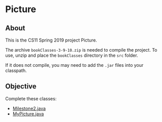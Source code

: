 # Picture

## About

This is the CS11 Spring 2019 project Picture.

The archive `bookClasses-3-9-10.zip` is needed to compile the project. To use, unzip and place the `bookClasses` directory in the `src` folder.

If it does not compile, you may need to add the `.jar` files into your classpath.

## Objective

Complete these classes:

-  [Milestone2.java](src/Milestone2.java)
-  [MyPicture.java](src/MyPicture.java)
